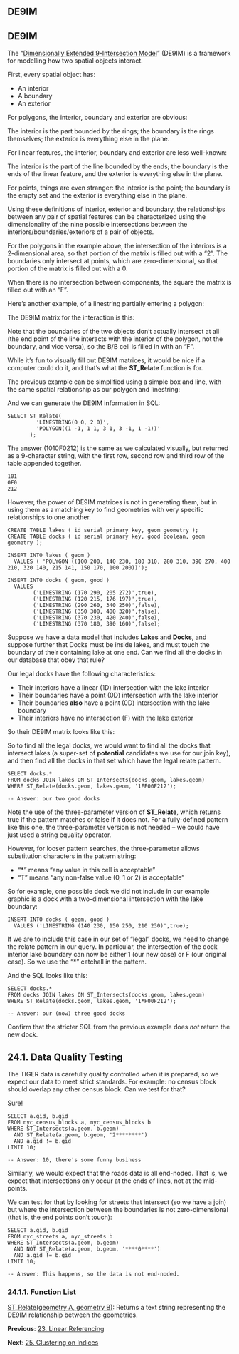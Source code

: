 ## DE9IM





## DE9IM

The “[Dimensionally Extended 9-Intersection Model](http://en.wikipedia.org/wiki/DE-9IM)” (DE9IM) is a framework for modelling how two spatial objects interact.

First, every spatial object has:

- An interior
- A boundary
- An exterior

For polygons, the interior, boundary and exterior are obvious:

The interior is the part bounded by the rings; the boundary is the rings themselves; the exterior is everything else in the plane.

For linear features, the interior, boundary and exterior are less well-known:

The interior is the part of the line bounded by the ends; the boundary is the ends of the linear feature, and the exterior is everything else in the plane.

For points, things are even stranger: the interior is the point; the boundary is the empty set and the exterior is everything else in the plane.

Using these definitions of interior, exterior and boundary, the relationships between any pair of spatial features can be characterized using the dimensionality of the nine possible intersections between the interiors/boundaries/exteriors of a pair of objects.

For the polygons in the example above, the intersection of the interiors is a 2-dimensional area, so that portion of the matrix is filled out with a “2”. The boundaries only intersect at points, which are zero-dimensional, so that portion of the matrix is filled out with a 0.

When there is no intersection between components, the square the matrix is filled out with an “F”.

Here’s another example, of a linestring partially entering a polygon:

The DE9IM matrix for the interaction is this:

Note that the boundaries of the two objects don’t actually intersect at all (the end point of the line interacts with the interior of the polygon, not the boundary, and vice versa), so the B/B cell is filled in with an “F”.

While it’s fun to visually fill out DE9IM matrices, it would be nice if a computer could do it, and that’s what the **ST_Relate** function is for.

The previous example can be simplified using a simple box and line, with the same spatial relationship as our polygon and linestring:

And we can generate the DE9IM information in SQL:

```
SELECT ST_Relate(
         'LINESTRING(0 0, 2 0)',
         'POLYGON((1 -1, 1 1, 3 1, 3 -1, 1 -1))'
       );

```

The answer (1010F0212) is the same as we calculated visually, but returned as a 9-character string, with the first row, second row and third row of the table appended together.

```
101
0F0
212
```

However, the power of DE9IM matrices is not in generating them, but in using them as a matching key to find geometries with very specific relationships to one another.

```
CREATE TABLE lakes ( id serial primary key, geom geometry );
CREATE TABLE docks ( id serial primary key, good boolean, geom geometry );

INSERT INTO lakes ( geom )
  VALUES ( 'POLYGON ((100 200, 140 230, 180 310, 280 310, 390 270, 400 210, 320 140, 215 141, 150 170, 100 200))');

INSERT INTO docks ( geom, good )
  VALUES
        ('LINESTRING (170 290, 205 272)',true),
        ('LINESTRING (120 215, 176 197)',true),
        ('LINESTRING (290 260, 340 250)',false),
        ('LINESTRING (350 300, 400 320)',false),
        ('LINESTRING (370 230, 420 240)',false),
        ('LINESTRING (370 180, 390 160)',false);

```

Suppose we have a data model that includes **Lakes** and **Docks**, and suppose further that Docks must be inside lakes, and must touch the boundary of their containing lake at one end. Can we find all the docks in our database that obey that rule?

Our legal docks have the following characteristics:

- Their interiors have a linear (1D) intersection with the lake interior
- Their boundaries have a point (0D) intersection with the lake interior
- Their boundaries **also** have a point (0D) intersection with the lake boundary
- Their interiors have no intersection (F) with the lake exterior

So their DE9IM matrix looks like this:

So to find all the legal docks, we would want to find all the docks that intersect lakes (a super-set of **potential** candidates we use for our join key), and then find all the docks in that set which have the legal relate pattern.

```
SELECT docks.*
FROM docks JOIN lakes ON ST_Intersects(docks.geom, lakes.geom)
WHERE ST_Relate(docks.geom, lakes.geom, '1FF00F212');

-- Answer: our two good docks

```

Note the use of the three-parameter version of **ST_Relate**, which returns true if the pattern matches or false if it does not. For a fully-defined pattern like this one, the three-parameter version is not needed – we could have just used a string equality operator.

However, for looser pattern searches, the three-parameter allows substitution characters in the pattern string:

- “*” means “any value in this cell is acceptable”
- “T” means “any non-false value (0, 1 or 2) is acceptable”

So for example, one possible dock we did not include in our example graphic is a dock with a two-dimensional intersection with the lake boundary:

```
INSERT INTO docks ( geom, good )
  VALUES ('LINESTRING (140 230, 150 250, 210 230)',true);

```

If we are to include this case in our set of “legal” docks, we need to change the relate pattern in our query. In particular, the intersection of the dock interior lake boundary can now be either 1 (our new case) or F (our original case). So we use the “*” catchall in the pattern.

And the SQL looks like this:

```
SELECT docks.*
FROM docks JOIN lakes ON ST_Intersects(docks.geom, lakes.geom)
WHERE ST_Relate(docks.geom, lakes.geom, '1*F00F212');

-- Answer: our (now) three good docks

```

Confirm that the stricter SQL from the previous example does *not* return the new dock.

## 24.1. Data Quality Testing

The TIGER data is carefully quality controlled when it is prepared, so we expect our data to meet strict standards. For example: no census block should overlap any other census block. Can we test for that?

Sure!

```
SELECT a.gid, b.gid
FROM nyc_census_blocks a, nyc_census_blocks b
WHERE ST_Intersects(a.geom, b.geom)
  AND ST_Relate(a.geom, b.geom, '2********')
  AND a.gid != b.gid
LIMIT 10;

-- Answer: 10, there's some funny business

```

Similarly, we would expect that the roads data is all end-noded. That is, we expect that intersections only occur at the ends of lines, not at the mid-points.

We can test for that by looking for streets that intersect (so we have a join) but where the intersection between the boundaries is not zero-dimensional (that is, the end points don’t touch):

```
SELECT a.gid, b.gid
FROM nyc_streets a, nyc_streets b
WHERE ST_Intersects(a.geom, b.geom)
  AND NOT ST_Relate(a.geom, b.geom, '****0****')
  AND a.gid != b.gid
LIMIT 10;

-- Answer: This happens, so the data is not end-noded.

```

### 24.1.1. Function List

[ST_Relate(geometry A, geometry B)](http://postgis.net/docs/manual-2.1/ST_Relate.html): Returns a text string representing the DE9IM relationship between the geometries.

**Previous**: [23. Linear Referencing](http://workshops.boundlessgeo.com/postgis-intro/linear_referencing.html)

**Next**: [25. Clustering on Indices](http://workshops.boundlessgeo.com/postgis-intro/clusterindex.html)